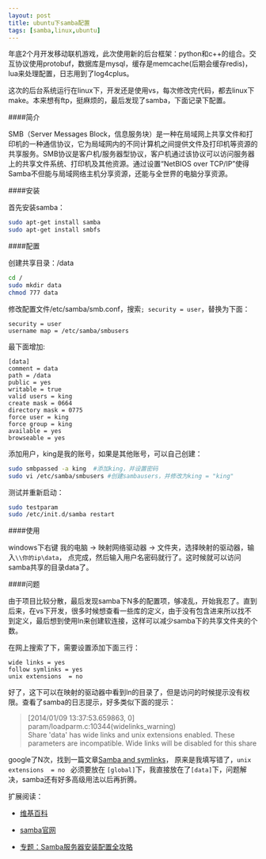 ```yaml
---
layout: post
title: ubuntu下samba配置
tags: [samba,linux,ubuntu]
---
```


年底2个月开发移动联机游戏，此次使用新的后台框架：python和c++的组合。交互协议使用protobuf，数据库是mysql，缓存是memcache(后期会缓存redis)，lua来处理配置，日志用到了log4cplus。

这次的后台系统运行在linux下，开发还是使用vs，每次修改完代码，都去linux下make。本来想有ftp，挺麻烦的，最后发现了samba，下面记录下配置。

<!--more-->

####简介

SMB（Server Messages Block，信息服务块）是一种在局域网上共享文件和打印机的一种通信协议，它为局域网内的不同计算机之间提供文件及打印机等资源的共享服务。SMB协议是客户机/服务器型协议，客户机通过该协议可以访问服务器上的共享文件系统、打印机及其他资源。通过设置“NetBIOS over TCP/IP”使得Samba不但能与局域网络主机分享资源，还能与全世界的电脑分享资源。

####安装

首先安装samba：

```sh
sudo apt-get install samba
sudo apt-get install smbfs
```

####配置

创建共享目录：/data

```sh
cd /
sudo mkdir data
chmod 777 data
```

修改配置文件/etc/samba/smb.conf，搜索`; security = user`，替换为下面：

```
security = user
username map = /etc/samba/smbusers
```

最下面增加:

```
[data]
comment = data
path = /data
public = yes 
writable = true
valid users = king
create mask = 0664
directory mask = 0775
force user = king
force group = king
available = yes
browseable = yes
```

添加用户，king是我的账号，如果是其他账号，可以自己创建：

```sh
sudo smbpassed -a king  #添加king，并设置密码
sudo vi /etc/samba/smbusers #创建sambausers，并修改为king = "king"
```

测试并重新启动：

```sh
sudo testparam
sudo /etc/init.d/samba restart
```

####使用

windows下右键 我的电脑 -> 映射网络驱动器 -> 文件夹，选择映射的驱动器，输入`\\你的ip\data`， 点完成，然后输入用户名密码就行了。这时候就可以访问samba共享的目录data了。

####问题

由于项目比较分散，最后发现samba下N多的配置项，够凌乱，开始我忍了。直到后来，在vs下开发，很多时候想查看一些库的定义，由于没有包含进来所以找不到定义，最后想到使用ln来创建软连接，这样可以减少samba下的共享文件夹的个数。

在网上搜索了下，需要设置添加下面三行：

```
wide links = yes  
follow symlinks = yes  
unix extensions  = no  
```

好了，这下可以在映射的驱动器中看到ln的目录了，但是访问的时候提示没有权限。查看了samba的日志提示，好多类似下面的提示：

> [2014/01/09 13:37:53.659863,  0] param/loadparm.c:10344(widelinks_warning)  
>   Share 'data' has wide links and unix extensions enabled. These parameters are incompatible. Wide links will be disabled for this share

google了N次，找到一篇文章[Samba and symlinks][1]， 原来是我填写错了，`unix extensions  = no ` 必须要放在 `[global]`下，我直接放在了`[data]`下，问题解决，samba还有好多高级用法以后再折腾。

扩展阅读：

- [维基百科][2]
- [samba官网][3]
- [专题：Samba服务器安装配置全攻略][4]


  [1]: https://bbs.archlinux.org/viewtopic.php?id=92183
  [2]: http://en.wikipedia.org/wiki/Samba
  [3]: http://www.samba.org/
  [4]: http://os.51cto.com/art/200512/12843.htm
